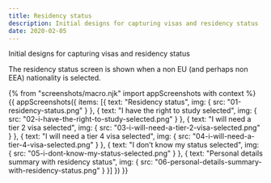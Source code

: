 ```yaml
---
title: Residency status
description: Initial designs for capturing visas and residency status
date: 2020-02-05
---
```

Initial designs for capturing visas and residency status

The residency status screen is shown when a non EU (and perhaps non EEA) nationality is selected.

{% from "screenshots/macro.njk" import appScreenshots with context %}
{{ appScreenshots({
  items: [{
      text: "Residency status",
      img: { src: "01-residency-status.png" }
    }, {
      text: "I have the right to study selected",
      img: { src: "02-i-have-the-right-to-study-selected.png" }
    }, {
      text: "I will need a tier 2 visa selected",
      img: { src: "03-i-will-need-a-tier-2-visa-selected.png" }
    }, {
      text: "I will need a tier 4 visa selected",
      img: { src: "04-i-will-need-a-tier-4-visa-selected.png" }
    }, {
      text: "I don’t know my status selected",
      img: { src: "05-i-dont-know-my-status-selected.png" }
    }, {
      text: "Personal details summary with residency status",
      img: { src: "06-personal-details-summary-with-residency-status.png" }
    }]
}) }}
